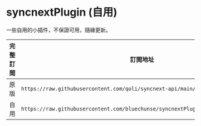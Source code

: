 # syncnextPlugin (自用)

一些自用的小插件，不保證可用，隨緣更新。


|  完整訂閲  |  訂閲地址  |
| --- | --- |
|原版|`https://raw.githubusercontent.com/qoli/syncnext-api/main/sourcesv3.json`|
|自用|`https://raw.githubusercontent.com/bluechunse/syncnextPlugin/main/sourcesv3.json`|

